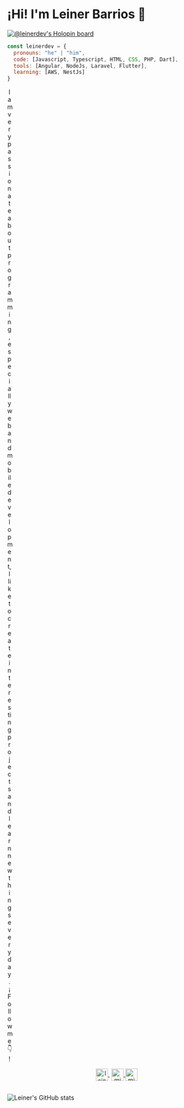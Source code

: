 # ¡Hi! I'm Leiner Barrios 👋
[![@leinerdev's Holopin board](https://holopin.io/api/user/board?user=leinerdev)](https://holopin.io/@leinerdev)
```js
const leinerdev = {
  pronouns: "he" | "him",
  code: [Javascript, Typescript, HTML, CSS, PHP, Dart],
  tools: [Angular, NodeJs, Laravel, Flutter],
  learning: [AWS, NestJs]
}
```

<p align="center" style='width:10px'>
I am very passionate about programming, especially web and mobile development, I like to create interesting projects and learn new things every day.
  <br/>
  ¡Follow me 👇!
</p>

<p align="center">
   <a href="https://www.linkedin.com/in/leinerbarrios/" target="blank" style='margin-right:4px'>
    <img align="center" src="https://cdn.jsdelivr.net/npm/simple-icons@3.0.1/icons/linkedin.svg" alt="leinerdev" height="28px" width="28px" />
  </a>
  <a href="https://www.instagram.com/leinerbarriosm/" target="blank">
    <img align="center" src="https://cdn.jsdelivr.net/npm/simple-icons@3.0.1/icons/instagram.svg" alt="midu.dev" height="28px" width="28px" />
  </a>
  <a href="https://twitter.com/leinerbarrioss" target="blank">
    <img align="center" src="https://cdn.jsdelivr.net/npm/simple-icons@3.0.1/icons/twitter.svg" alt="midudev" height="28px" width="28px" />
  </a>
</p>

##

![Leiner's GitHub stats](https://github-readme-stats.vercel.app/api?username=leinerdev)
